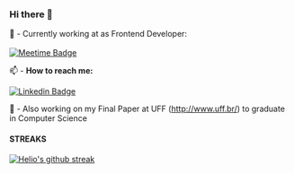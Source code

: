### Hi there 👋

💼 - Currently working at as Frontend Developer:
<br/><br/>
[![Meetime Badge](https://meetime.com.br/wp-content/uploads/2021/07/logo-meetime.png)](https://www.meetime.com.br/)
<br/>

📫 - <b>How to reach me:</b> <br/>

[![Linkedin Badge](https://img.shields.io/badge/%20-LinkedIn-blue?style=for-the-badge&logo=linkedin)](https://www.linkedin.com/in/helio-almeida-b832a3160/)

📓 - Also working on my Final Paper at UFF (http://www.uff.br/) to graduate in Computer Science

#### STREAKS
[![Helio's github streak](https://github-readme-streak-stats.herokuapp.com/?user=LelioH&theme=blue-green)](https://github.com/LelioH#streaks)

